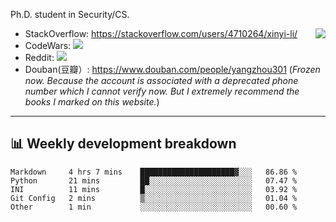Ph.D. student in Security/CS.

<img align="right" src="https://github-readme-stats.vercel.app/api?username=li-xin-yi&count_private=true&show_icons=true&hide_title=true&theme=tokyonight" />

- StackOverflow: https://stackoverflow.com/users/4710264/xinyi-li/
- CodeWars: [![](https://www.codewars.com/users/xy-li/badges/micro)](https://www.codewars.com/users/xy-li/)
- Reddit: [![](https://img.shields.io/reddit/user-karma/combined/xy-li?style=social)](https://www.reddit.com/user/xy-li/)
- Douban(豆瓣）: https://www.douban.com/people/yangzhou301  (*Frozen now. Because the account is associated with a deprecated phone number which I cannot verify now. But I extremely recommend the books I marked on this website.*)

---

## 📊 Weekly development breakdown

<!--START_SECTION:waka-->
```text
Markdown     4 hrs 7 mins    █████████████████████▓░░░   86.86 % 
Python       21 mins         ██░░░░░░░░░░░░░░░░░░░░░░░   07.47 % 
INI          11 mins         █░░░░░░░░░░░░░░░░░░░░░░░░   03.92 % 
Git Config   2 mins          ▒░░░░░░░░░░░░░░░░░░░░░░░░   01.04 % 
Other        1 min           ░░░░░░░░░░░░░░░░░░░░░░░░░   00.60 % 
```
<!--END_SECTION:waka-->
